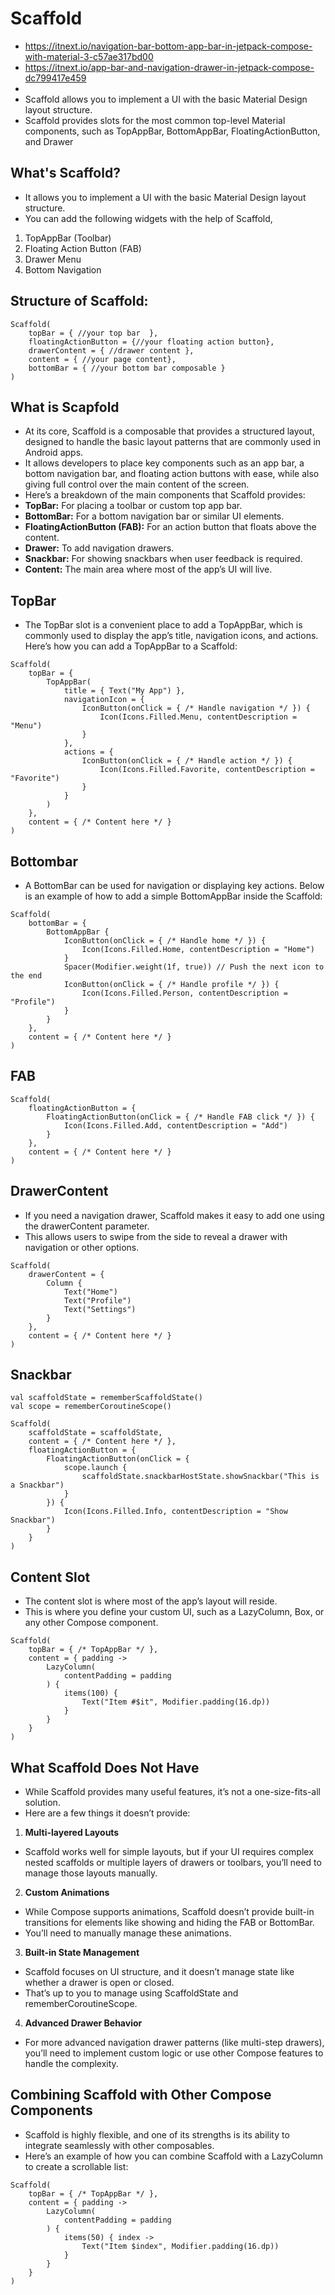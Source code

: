 # Scaffold
- https://itnext.io/navigation-bar-bottom-app-bar-in-jetpack-compose-with-material-3-c57ae317bd00
- https://itnext.io/app-bar-and-navigation-drawer-in-jetpack-compose-dc799417e459
- 
- Scaffold allows you to implement a UI with the basic Material Design layout structure. 
- Scaffold provides slots for the most common top-level Material components, such as TopAppBar, BottomAppBar, FloatingActionButton, and Drawer
## What's Scaffold?
- It allows you to implement a UI with the basic Material Design layout structure.
- You can add the following widgets with the help of Scaffold,
1) TopAppBar (Toolbar)
2) Floating Action Button (FAB)
3) Drawer Menu 
4) Bottom Navigation 

## Structure of Scaffold:
```
Scaffold(
    topBar = { //your top bar  },
    floatingActionButton = {//your floating action button},
    drawerContent = { //drawer content },
    content = { //your page content},
    bottomBar = { //your bottom bar composable }
)
```
## What is Scapfold
- At its core, Scaffold is a composable that provides a structured layout, designed to handle the basic layout patterns that are commonly used in Android apps. 
- It allows developers to place key components such as an app bar, a bottom navigation bar, and floating action buttons with ease, while also giving full control over the main content of the screen.
- Here’s a breakdown of the main components that Scaffold provides:
- **TopBar:** For placing a toolbar or custom top app bar.
- **BottomBar:** For a bottom navigation bar or similar UI elements.
- **FloatingActionButton (FAB):** For an action button that floats above the content.
- **Drawer:** To add navigation drawers.
- **Snackbar:** For showing snackbars when user feedback is required.
- **Content:** The main area where most of the app’s UI will live.
## TopBar
- The TopBar slot is a convenient place to add a TopAppBar, which is commonly used to display the app’s title, navigation icons, and actions. Here’s how you can add a TopAppBar to a Scaffold:
```
Scaffold(
    topBar = {
        TopAppBar(
            title = { Text("My App") },
            navigationIcon = {
                IconButton(onClick = { /* Handle navigation */ }) {
                    Icon(Icons.Filled.Menu, contentDescription = "Menu")
                }
            },
            actions = {
                IconButton(onClick = { /* Handle action */ }) {
                    Icon(Icons.Filled.Favorite, contentDescription = "Favorite")
                }
            }
        )
    },
    content = { /* Content here */ }
)
```
## Bottombar
- A BottomBar can be used for navigation or displaying key actions. Below is an example of how to add a simple BottomAppBar inside the Scaffold:
```
Scaffold(
    bottomBar = {
        BottomAppBar {
            IconButton(onClick = { /* Handle home */ }) {
                Icon(Icons.Filled.Home, contentDescription = "Home")
            }
            Spacer(Modifier.weight(1f, true)) // Push the next icon to the end
            IconButton(onClick = { /* Handle profile */ }) {
                Icon(Icons.Filled.Person, contentDescription = "Profile")
            }
        }
    },
    content = { /* Content here */ }
)
```
## FAB
```
Scaffold(
    floatingActionButton = {
        FloatingActionButton(onClick = { /* Handle FAB click */ }) {
            Icon(Icons.Filled.Add, contentDescription = "Add")
        }
    },
    content = { /* Content here */ }
)
```
## DrawerContent
- If you need a navigation drawer, Scaffold makes it easy to add one using the drawerContent parameter. 
- This allows users to swipe from the side to reveal a drawer with navigation or other options.
```
Scaffold(
    drawerContent = {
        Column {
            Text("Home")
            Text("Profile")
            Text("Settings")
        }
    },
    content = { /* Content here */ }
)
```
## Snackbar
```
val scaffoldState = rememberScaffoldState()
val scope = rememberCoroutineScope()

Scaffold(
    scaffoldState = scaffoldState,
    content = { /* Content here */ },
    floatingActionButton = {
        FloatingActionButton(onClick = {
            scope.launch {
                scaffoldState.snackbarHostState.showSnackbar("This is a Snackbar")
            }
        }) {
            Icon(Icons.Filled.Info, contentDescription = "Show Snackbar")
        }
    }
)
```
## Content Slot
- The content slot is where most of the app’s layout will reside. 
- This is where you define your custom UI, such as a LazyColumn, Box, or any other Compose component.
```
Scaffold(
    topBar = { /* TopAppBar */ },
    content = { padding ->
        LazyColumn(
            contentPadding = padding
        ) {
            items(100) {
                Text("Item #$it", Modifier.padding(16.dp))
            }
        }
    }
)
```
## What Scaffold Does Not Have
- While Scaffold provides many useful features, it’s not a one-size-fits-all solution. 
- Here are a few things it doesn’t provide:
1) **Multi-layered Layouts**
- Scaffold works well for simple layouts, but if your UI requires complex nested scaffolds or multiple layers of drawers or toolbars, you’ll need to manage those layouts manually.
2) **Custom Animations**
- While Compose supports animations, Scaffold doesn’t provide built-in transitions for elements like showing and hiding the FAB or BottomBar. 
- You’ll need to manually manage these animations.
3) **Built-in State Management**
- Scaffold focuses on UI structure, and it doesn’t manage state like whether a drawer is open or closed. 
- That’s up to you to manage using ScaffoldState and rememberCoroutineScope.
4) **Advanced Drawer Behavior**
- For more advanced navigation drawer patterns (like multi-step drawers), you’ll need to implement custom logic or use other Compose features to handle the complexity.

## Combining Scaffold with Other Compose Components
- Scaffold is highly flexible, and one of its strengths is its ability to integrate seamlessly with other composables. 
- Here’s an example of how you can combine Scaffold with a LazyColumn to create a scrollable list:
```
Scaffold(
    topBar = { /* TopAppBar */ },
    content = { padding ->
        LazyColumn(
            contentPadding = padding
        ) {
            items(50) { index ->
                Text("Item $index", Modifier.padding(16.dp))
            }
        }
    }
)
```